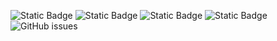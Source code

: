 ![Static Badge](https://img.shields.io/badge/blacklists-60-000000) ![Static Badge](https://img.shields.io/badge/blacklisted-3234346-cc0000) ![Static Badge](https://img.shields.io/badge/whitelisted-2244-00CC00) ![Static Badge](https://img.shields.io/badge/streaming_blacklist-28107-000000) ![GitHub issues](https://img.shields.io/github/issues/fabriziosalmi/blacklists)

